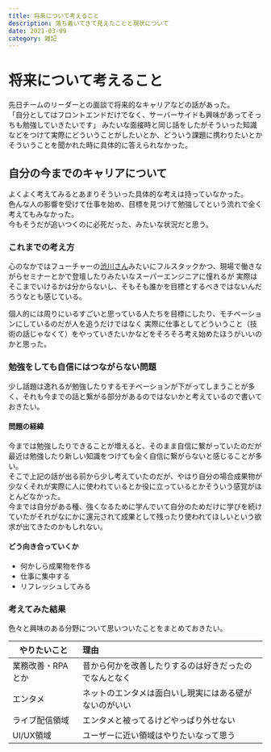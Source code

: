 ```yaml
---
title: 将来について考えること
description: 落ち着いてきて見えたことと現状について
date: 2021-03-09
category: 雑記
---
```


# 将来について考えること

先日チームのリーダーとの面談で将来的なキャリアなどの話があった。  
「自分としてはフロントエンドだけでなく、サーバーサイドも興味があってそっちも勉強していきたいです」
みたいな面接時と同じ話をしたがそういった知識などをつけて実際にどういうことがしたいとか、どういう課題に携わりたいとかそういうことを聞かれた時に具体的に答えられなかった。  

## 自分の今までのキャリアについて

よくよく考えてみるとあまりそういった具体的な考えは持っていなかった。  
色んな人の影響を受けて仕事を始め、目標を見つけて勉強してという流れで全く考えてもみなかった。  
今もそうだが追いつくのに必死だった、みたいな状況だと思う。

### これまでの考え方

心のなかではフューチャーの[渋川さん](https://twitter.com/shibu_jp)みたいにフルスタックかつ、現場で働きながらセミナーとかで登壇したりみたいなスーパーエンジニアに憧れるが
実際はそこまでいけるかは分からないし、そもそも誰かを目標とするべきではないんだろうなとも感じている。  

個人的には周りにいるすごいと思っている人たちを目標にしたり、モチベーションにしているのだが人を追うだけではなく
実際に仕事としてどういうこと（技術の話じゃなくて）をやっていきたいかなどをそろそろ考え始めたほうがいいのかと思った。

### 勉強をしても自信にはつながらない問題

少し話題は逸れるが勉強したりするモチベーションが下がってしまうことが多く、それも今までの話と繋がる部分があるのではないかと考えているので書いておきたい。

#### 問題の経緯

今までは勉強したりできることが増えると、そのまま自信に繋がっていたのだが最近は勉強したり新しい知識をつけても全く自信に繋がらないと感じることが多い。  
そこで上記の話が出る前から少し考えていたのだが、やはり自分の場合成果物が少なくそれが実際に人に使われているとか役に立っているとかそういう感覚がほとんどなかった。  
今までは自分がある種、強くなるために学んでいて自分のためだけに学びを続けていたがそれがなにかに還元されて成果として残ったり使われてほしいという欲求が出てきたのかもしれない。

#### どう向き合っていくか

- 何かしら成果物を作る
- 仕事に集中する
- リフレッシュしてみる

### 考えてみた結果

色々と興味のある分野について思いついたことをまとめておきたい。

| やりたいこと      | 理由                                                   |
| ----------------- | :----------------------------------------------------- |
| 業務改善・RPAとか | 昔から何かを改善したりするのは好きだったのでなんとなく |
| エンタメ          | ネットのエンタメは面白いし現実にはある壁がないのがいい |
| ライブ配信領域    | エンタメと被ってるけどやっぱり外せない                 |
| UI/UX領域         | ユーザーに近い領域はやりたいなって思う                 |
